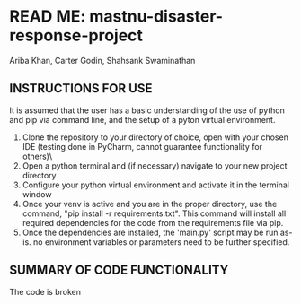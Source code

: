 # READ ME: mastnu-disaster-response-project
Ariba Khan, Carter Godin, Shahsank Swaminathan

INSTRUCTIONS FOR USE
----------------
It is assumed that the user has a basic understanding of the use of python and pip via command line, and the setup of a pyton virtual environment. 
1. Clone the repository to your directory of choice, open with your chosen IDE (testing done in PyCharm, cannot guarantee functionality for others)\
2. Open a python terminal and (if necessary) navigate to your new project directory
3. Configure your python virtual environment and activate it in the terminal window
4. Once your venv is active and you are in the proper directory, use the command, "pip install -r requirements.txt". This command will install all required dependencies for the code from the requirements file via pip.
5. Once the dependencies are installed, the 'main.py' script may be run as-is. no environment variables or parameters need to be further specified.

SUMMARY OF CODE FUNCTIONALITY
----
The code is broken 